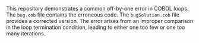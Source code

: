 This repository demonstrates a common off-by-one error in COBOL loops.  The `bug.cob` file contains the erroneous code. The `bugSolution.cob` file provides a corrected version. The error arises from an improper comparison in the loop termination condition, leading to either one too few or one too many iterations.